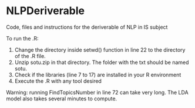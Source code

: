 # NLPDeriverable
Code, files and instructions for the deriverable of NLP in IS subject

To run the .R:

1. Change the directory inside setwd() function in line 22 to the directory of the .R file.
2. Unzip sotu.zip in that directory. The folder with the txt should be named sotu.
3. Check if the libraries (line 7 to 17) are installed in your R environment
4. Execute the .R with any tool desired

Warning: running FindTopicsNumber in line 72 can take very long. The LDA model also takes several minutes to compute.
